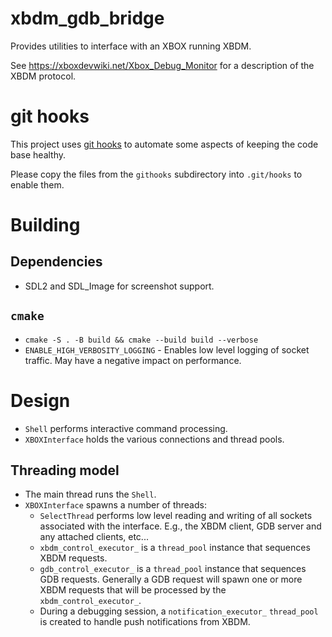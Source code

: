# xbdm_gdb_bridge

Provides utilities to interface with an XBOX running XBDM.

See https://xboxdevwiki.net/Xbox_Debug_Monitor for a description of the XBDM protocol.


# git hooks

This project uses [git hooks](https://git-scm.com/book/en/v2/Customizing-Git-Git-Hooks)
to automate some aspects of keeping the code base healthy.

Please copy the files from the `githooks` subdirectory into `.git/hooks` to
enable them.

# Building

## Dependencies

* SDL2 and SDL_Image for screenshot support.

## `cmake`

* `cmake -S . -B build && cmake --build build --verbose`
* `ENABLE_HIGH_VERBOSITY_LOGGING` - Enables low level logging of socket traffic. May have a negative impact on performance.

# Design

* `Shell` performs interactive command processing. 
* `XBOXInterface` holds the various connections and thread pools.

## Threading model

* The main thread runs the `Shell`.
* `XBOXInterface` spawns a number of threads:
    * `SelectThread` performs low level reading and writing of all sockets associated with the interface. E.g., the
      XBDM client, GDB server and any attached clients, etc...
    * `xbdm_control_executor_` is a `thread_pool` instance that sequences XBDM requests.
    * `gdb_control_executor_` is a `thread_pool` instance that sequences GDB requests. Generally a GDB request will 
      spawn one or more XBDM requests that will be processed by the `xbdm_control_executor_`.
    * During a debugging session, a `notification_executor_` `thread_pool` is created to handle push notifications from XBDM.
